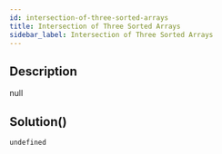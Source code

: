 ```yaml
---
id: intersection-of-three-sorted-arrays
title: Intersection of Three Sorted Arrays
sidebar_label: Intersection of Three Sorted Arrays
---
```

## Description
<div class="description">
null
</div>

## Solution()
```
undefined
```